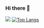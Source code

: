### Hi there 👋

[//]: # (![]&#40;https://readme-status-qsny.vercel.app/api/cards/profile-details?username=GG-highness&theme=dracula&count_private=true&#41;)

[//]: # (![]&#40;https://readme-status-qsny.vercel.app/api/cards/repos-per-language?username=GG-highness&theme=dracula&count_private=true&#41;)

[//]: # (![]&#40;https://readme-status-qsny.vercel.app/api/cards/most-commit-language?username=GG-highness&theme=dracula&count_private=true&#41;)

[//]: # (![]&#40;https://readme-status-qsny.vercel.app/api/cards/stats?username=GG-highness&theme=dracula&count_private=true&#41;)

[//]: # (![]&#40;https://readme-status-qsny.vercel.app/api/cards/productive-time?username=GG-highness&theme=dracula&count_private=true&#41;)
![](https://readme-status-qsny.vercel.app/api/?username=GG-highness&theme=dracula)
[![Top Langs](https://github-readme-stats.vercel.app/api/top-langs/?username=anuraghazra)](https://github.com/GG-highness/readme-stats)

